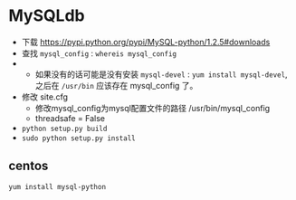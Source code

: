 # MySQLdb

- 下载 <https://pypi.python.org/pypi/MySQL-python/1.2.5#downloads>
- 查找 `mysql_config` : `whereis mysql_config`
- - 如果没有的话可能是没有安装 `mysql-devel` : `yum install mysql-devel`, 之后在 `/usr/bin` 应该存在 mysql_config 了。
- 修改 site.cfg
  - 修改mysql_config为mysql配置文件的路径 /usr/bin/mysql_config
  - threadsafe = False
- `python setup.py build`
- `sudo python setup.py install`



## centos

`yum install mysql-python`

